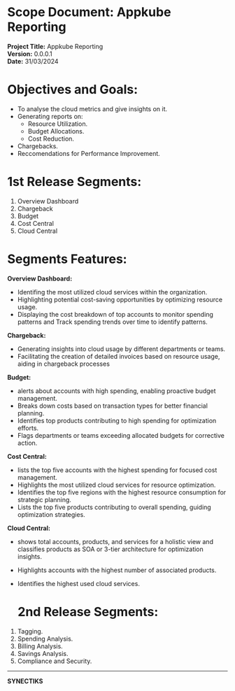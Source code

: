 # Scope Document: Appkube Reporting

**Project Title:** Appkube Reporting<br>
**Version:** 0.0.0.1  
**Date:** 31/03/2024

 # Objectives and Goals:
 - To analyse the cloud metrics and give insights on it.
 - Generating reports on:
   - Resource Utilization.
   - Budget Allocations.
   - Cost Reduction.
  - Chargebacks.
- Reccomendations for Performance Improvement.

# 1st Release Segments:
1. Overview Dashboard
2. Chargeback
3. Budget
4. Cost Central
5. Cloud Central

# Segments Features:

**Overview Dashboard:**
- Identifing the most utilized cloud services within the organization.
- Highlighting potential cost-saving opportunities by optimizing resource usage.
- Displaying the cost breakdown of top accounts to monitor spending patterns and Track spending trends over time to identify patterns.

**Chargeback:**
 - Generating insights into cloud usage by different departments or teams.
  - Facilitating the creation of detailed invoices based on resource usage, aiding in chargeback processes

**Budget:**
- alerts about accounts with high spending, enabling proactive budget management.
-  Breaks down costs based on transaction types for better financial planning.
-  Identifies top products contributing to high spending for optimization efforts.
-  Flags departments or teams exceeding allocated budgets for corrective action.

**Cost Central:**
- lists the top five accounts with the highest spending for focused cost management.
- Highlights the most utilized cloud services for resource optimization.
- Identifies the top five regions with the highest resource consumption for strategic planning.
- Lists the top five products contributing to overall spending, guiding optimization strategies.

**Cloud Central:**
- shows total accounts, products, and services for a holistic view and classifies products as SOA or 3-tier architecture for optimization insights.
- Highlights accounts with the highest number of associated products.
- Identifies the highest used cloud services.

  # 2nd Release Segments:
1. Tagging.
2. Spending Analysis.
3. Billing Analysis.
4. Savings Analysis.
5. Compliance and Security.
----------------------------------------------------
  **SYNECTIKS**
